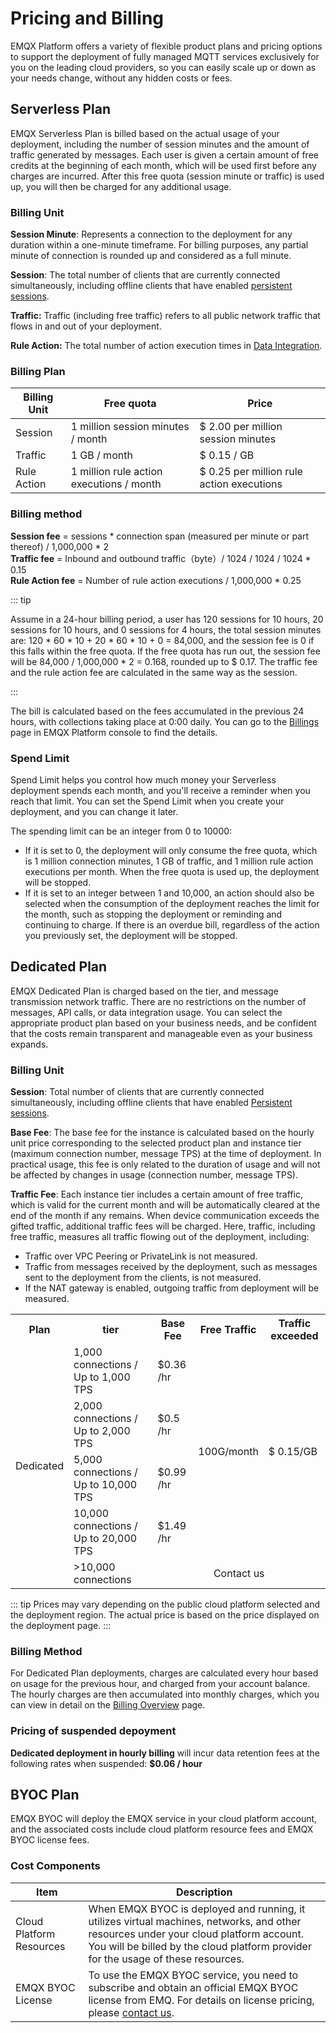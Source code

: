 # Pricing and Billing

EMQX Platform offers a variety of flexible product plans and pricing options to support the deployment of fully managed MQTT services exclusively for you on the leading cloud providers, so you can easily scale up or down as your needs change, without any hidden costs or fees.

## Serverless Plan

EMQX Serverless Plan is billed based on the actual usage of your deployment, including the number of session minutes and the amount of traffic generated by messages. Each user is given a certain amount of free credits at the beginning of each month, which will be used first before any charges are incurred. After this free quota (session minute or traffic) is used up, you will then be charged for any additional usage.

### Billing Unit

**Session Minute**: Represents a connection to the deployment for any duration within a one-minute timeframe. For billing purposes, any partial minute of connection is rounded up and considered as a full minute. 

**Session**: The total number of clients that are currently connected simultaneously, including offline clients that have enabled [persistent sessions](https://www.emqx.com/en/blog/mqtt-session).

**Traffic:** Traffic (including free traffic) refers to all public network traffic that flows in and out of your deployment.

**Rule Action:** The total number of action execution times in [Data Integration](../data_integration/introduction.md).

### Billing Plan

| Billing Unit | **Free quota**                  | **Price**           |
| -------------------- | -------------------------------------------- | ------------------|
| Session       |  1 million session minutes / month     | $ 2.00 per million session minutes                                |
| Traffic     | 1 GB / month              | $ 0.15 / GB              |
| Rule Action     | 1 million rule action executions / month | $ 0.25 per million rule action executions |

### Billing method

**Session fee** = sessions * connection span (measured per minute or part thereof) / 1,000,000 * 2 <br />
**Traffic fee** = Inbound and outbound traffic（byte）/ 1024 / 1024 / 1024 * 0.15 <br />
**Rule Action fee** = Number of rule action executions / 1,000,000 * 0.25

::: tip

Assume in a 24-hour billing period, a user has 120 sessions for 10 hours, 20 sessions for 10 hours, and 0 sessions for 4 hours, the total session minutes are: 120 * 60 * 10 + 20 * 60 * 10 + 0 = 84,000, and the session fee is 0 if this falls within the free quota. If the free quota has run out, the session fee will be 84,000 / 1,000,000 * 2 = 0.168, rounded up to $ 0.17. The traffic fee and the rule action fee are calculated in the same way as the session.

:::

The bill is calculated based on the fees accumulated in the previous 24 hours, with collections taking place at 0:00 daily. You can go to the [Billings](https://docs.emqx.com/en/cloud/latest/billing/overview.html) page in EMQX Platform console to find the details.

### Spend Limit

Spend Limit helps you control how much money your Serverless deployment spends each month, and you'll receive a reminder when you reach that limit. You can set the Spend Limit when you create your deployment, and you can change it later.

The spending limit can be an integer from 0 to 10000:

- If it is set to 0, the deployment will only consume the free quota, which is 1 million connection minutes, 1 GB of traffic, and 1 million rule action executions per month. When the free quota is used up, the deployment will be stopped.
- If it is set to an integer between 1 and 10,000, an action should also be selected when the consumption of the deployment reaches the limit for the month, such as stopping the deployment or reminding and continuing to charge. If there is an overdue bill, regardless of the action you previously set, the deployment will be stopped.

## Dedicated Plan

EMQX Dedicated Plan is charged based on the tier, and message transmission network traffic. There are no restrictions on the number of messages, API calls, or data integration usage. You can select the appropriate product plan based on your business needs, and be confident that the costs remain transparent and manageable even as your business expands.


### Billing Unit

**Session**: Total number of  clients that are currently connected simultaneously, including offline clients that have enabled [Persistent sessions](https://www.emqx.com/en/blog/mqtt-session).

**Base Fee**: The base fee for the instance is calculated based on the hourly unit price corresponding to the selected product plan and instance tier (maximum connection number, message TPS) at the time of deployment. In practical usage, this fee is only related to the duration of usage and will not be affected by changes in usage (connection number, message TPS).

**Traffic Fee**: Each instance tier includes a certain amount of free traffic, which is valid for the current month and will be automatically cleared at the end of the month if any remains. When device communication exceeds the gifted traffic, additional traffic fees will be charged. Here, traffic, including free traffic, measures all traffic flowing out of the deployment, including:

   - Traffic over VPC Peering or PrivateLink is not measured.
   - Traffic from messages received by the deployment, such as messages sent to the deployment from the clients, is not measured.
   - If the NAT gateway is enabled, outgoing traffic from deployment will be measured.

<table>
   <tr>
      <th>Plan</th>
      <th>tier</th>
      <th>Base Fee</th>
      <th>Free Traffic</th>
      <th>Traffic exceeded</th>
   </tr>
   <tr>
      <td rowspan="5">Dedicated</td>
      <td>1,000 connections / Up to 1,000 TPS</td>
      <td>$0.36 /hr </td>
      <td rowspan="4">100G/month</td>
      <td rowspan="4">$ 0.15/GB</td>
   </tr>
   <tr>
      <td>2,000 connections / Up to 2,000 TPS</td>
      <td>$0.5 /hr</td>
   </tr>
   <tr>
      <td>5,000 connections / Up to 10,000 TPS</td>
      <td>$0.99 /hr</td>
   </tr>
   <tr>
      <td>10,000 connections / Up to 20,000 TPS</td>
      <td>$1.49 /hr</td>
   </tr>
   <tr>
      <td>>10,000 connections</td>
      <td colspan="3" align="center">Contact us</td>
   </tr>
</table>

::: tip
Prices may vary depending on the public cloud platform selected and the deployment region. The actual price is based on the price displayed on the deployment page.
:::

### Billing Method

For Dedicated Plan deployments, charges are calculated every hour based on usage for the previous hour, and charged from your account balance. The hourly charges are then accumulated into monthly charges, which you can view in detail on the [Billing Overview](https://cloud.emqx.com/console/billing/overview) page.

### Pricing of suspended depoyment
**Dedicated deployment in hourly billing** will incur data retention fees at the following rates when suspended: **$0.06 / hour**

## BYOC Plan

EMQX BYOC will deploy the EMQX service in your cloud platform account, and the associated costs include cloud platform resource fees and EMQX BYOC license fees.

### Cost Components

| **Item**                 | **Description**                                                                                                                          |
|-------------------------|----------------------------------------------------------------------------------------------------------------------------------------|
| Cloud Platform Resources | When EMQX BYOC is deployed and running, it utilizes virtual machines, networks, and other resources under your cloud platform account. You will be billed by the cloud platform provider for the usage of these resources. |
| EMQX BYOC License  | To use the EMQX BYOC service, you need to subscribe and obtain an official EMQX BYOC license from EMQ. For details on license pricing, please [contact us](https://www.emqx.com/contact?product=cloud). |